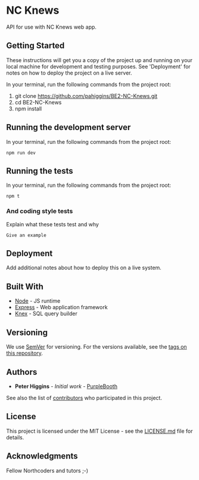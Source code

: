 # NC Knews

API for use with NC Knews web app.

## Getting Started

These instructions will get you a copy of the project up and running on your local machine for development and testing purposes. See 'Deployment' for notes on how to deploy the project on a live server.

In your terminal, run the following commands from the project root:

1. git clone https://github.com/pahiggins/BE2-NC-Knews.git
2. cd BE2-NC-Knews
3. npm install

## Running the development server

In your terminal, run the following commands from the project root:

```
npm run dev
```

## Running the tests

In your terminal, run the following commands from the project root:

```
npm t
```

### And coding style tests

Explain what these tests test and why

```
Give an example
```

## Deployment

Add additional notes about how to deploy this on a live system.

## Built With

* [Node](https://nodejs.org/en/) - JS runtime
* [Express](https://expressjs.com/) - Web application framework
* [Knex](https://knexjs.org) - SQL query builder

## Versioning

We use [SemVer](http://semver.org/) for versioning. For the versions available, see the [tags on this repository](https://github.com/pahiggins/BE2-NC-Knews/tags).

## Authors

* **Peter Higgins** - *Initial work* - [PurpleBooth](https://github.com/pahiggins)

See also the list of [contributors](https://github.com/pahiggins/BE2-NC-Knews/contributors) who participated in this project.

## License

This project is licensed under the MIT License - see the [LICENSE.md](LICENSE.md) file for details.

## Acknowledgments

Fellow Northcoders and tutors ;-)